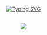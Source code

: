 <body>
<p align="center">
<a href="https://git.io/typing-svg"><img src="https://readme-typing-svg.demolab.com?font=Fira+Code&weight=700&pause=1000&color=8E4CF7&center=true&vCenter=true&width=435&lines=Hello+there.+I'm+Hoocs+%3A3" alt="Typing SVG" /></a>
<br>
  </p>
<div align="center">
<br>
  <!-- <a href="https://discord.com/users/627013557695021087" > -->
  <a href="https://discord.com/users/627013557695021087" >
   <img src="https://lanyard.kyrie25.me/api/627013557695021087?waveColor=8B8BFA&waveSpotifyColor=B48EF7&gradient=7E37F9-B48EF7-E568C4"  />
  </a>
